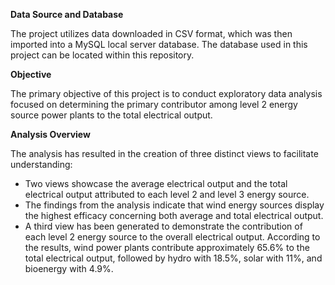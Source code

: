 **Data Source and Database**

The project utilizes data downloaded in CSV format, which was then imported into a MySQL local server database.
The database used in this project can be located within this repository.

**Objective**

The primary objective of this project is to conduct exploratory data analysis focused on determining the primary contributor among level 2 energy source power plants to the total electrical output.

**Analysis Overview**

The analysis has resulted in the creation of three distinct views to facilitate understanding:
- Two views showcase the average electrical output and the total electrical output attributed to each level 2 and level 3 energy source.
- The findings from the analysis indicate that wind energy sources display the highest efficacy concerning both average and total electrical output.
- A third view has been generated to demonstrate the contribution of each level 2 energy source to the overall electrical output.
According to the results, wind power plants contribute approximately 65.6% to the total electrical output, followed by hydro with 18.5%, solar with 11%, and bioenergy with 4.9%.
